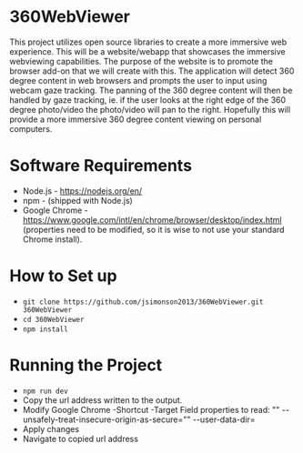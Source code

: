 # 360WebViewer
This project utilizes open source libraries to create a more immersive web experience. This will be a website/webapp that showcases the immersive webviewing capabilities. The purpose of the website is to promote the browser add-on that we will create with this. The application will detect 360 degree content in web browsers and prompts the user to input using webcam gaze tracking. The panning of the 360 degree content will then be handled by gaze tracking, ie. if the user looks at the right edge of the 360 degree photo/video the photo/video will pan to the right. Hopefully this will provide a more immersive 360 degree content viewing on personal computers.

# Software Requirements

* Node.js - https://nodejs.org/en/
* npm - (shipped with Node.js)
* Google Chrome - https://www.google.com/intl/en/chrome/browser/desktop/index.html (properties need to be modified, so it is wise to not use your standard Chrome install).

# How to Set up

* `git clone https://github.com/jsimonson2013/360WebViewer.git 360WebViewer`
* `cd 360WebViewer`
* `npm install`

# Running the Project

* `npm run dev`
* Copy the url address written to the output.
* Modify Google Chrome -Shortcut -Target Field properties to read: "<chrome-app-path>" --unsafely-treat-insecure-origin-as-secure="<url-address-copied>" --user-data-dir=<chrome-app-directory> 
* Apply changes
* Navigate to copied url address


